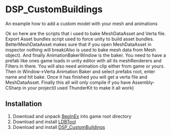 # DSP_CustomBuildings
An example how to add a custom model with your mesh and animations

Ok so here are the scripts that i used to bake MeshDataAsset and Verta file. 
Export Asset bundles script used to force unity to build asset bundles. 
BetterMeshDataAsset makes sure that if you open MeshDataAsset in inspector nothing will break(Also is used to bake mesh data from Mesh object). 
And finally AnimationBakerWindow is the baker. You need to have a prefab like ones game loads in unity editor with all its meshRenderers and Filters in there. You will also need animation clip either from game or yours. Then in Window->Verta Animation Baker and select prefabs root, enter name and hit bake. Once it has finished you will get a verta file and MeshDataAsset. Finally this all will only compile if you have Assembly-CSharp in your project(I used ThunderKit to make it all work)

## Installation
1. Download and unpack [BepInEx](https://github.com/BepInEx/BepInEx/releases) into game root directory
2. Download and install [LDBTool](https://dsp.thunderstore.io/package/xiaoye97/LDBTool/)
3. Download and install [DSP_CustomBuildings](https://github.com/kremnev8/DSP_CustomBuildings/releases)
